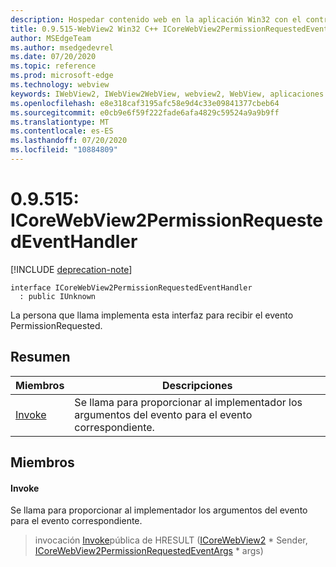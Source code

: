 ```yaml
---
description: Hospedar contenido web en la aplicación Win32 con el control Microsoft Edge WebView2
title: 0.9.515-WebView2 Win32 C++ ICoreWebView2PermissionRequestedEventHandler
author: MSEdgeTeam
ms.author: msedgedevrel
ms.date: 07/20/2020
ms.topic: reference
ms.prod: microsoft-edge
ms.technology: webview
keywords: IWebView2, IWebView2WebView, webview2, WebView, aplicaciones Win32, Win32, Edge, ICoreWebView2, ICoreWebView2Controller, control de explorador, HTML Edge
ms.openlocfilehash: e8e318caf3195afc58e9d4c33e09841377cbeb64
ms.sourcegitcommit: e0cb9e6f59f222fade6afa4829c59524a9a9b9ff
ms.translationtype: MT
ms.contentlocale: es-ES
ms.lasthandoff: 07/20/2020
ms.locfileid: "10884809"
---
```

# 0.9.515: ICoreWebView2PermissionRequestedEventHandler 

[!INCLUDE [deprecation-note](../../includes/deprecation-note.md)]

```
interface ICoreWebView2PermissionRequestedEventHandler
  : public IUnknown
```

La persona que llama implementa esta interfaz para recibir el evento PermissionRequested.

## Resumen

 Miembros                        | Descripciones
--------------------------------|---------------------------------------------
[Invoke](#invoke) | Se llama para proporcionar al implementador los argumentos del evento para el evento correspondiente.

## Miembros

#### Invoke 

Se llama para proporcionar al implementador los argumentos del evento para el evento correspondiente.

> invocación [Invoke](#invoke)pública de HRESULT ([ICoreWebView2](icorewebview2.md) * Sender, [ICoreWebView2PermissionRequestedEventArgs](icorewebview2permissionrequestedeventargs.md) * args)

